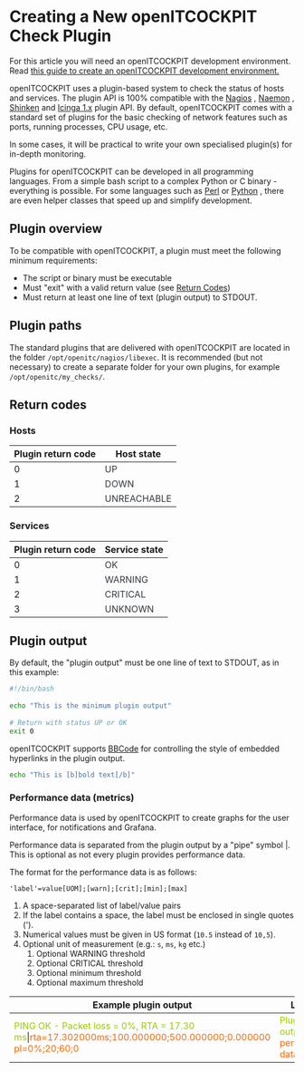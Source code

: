 # Creating a New openITCOCKPIT Check Plugin

For this article you will need an openITCOCKPIT development environment. Read [this guide to create an openITCOCKPIT development environment.](../../setup-dev-env/#openitcockpit-entwicklungsumgebung-erstellen)

openITCOCKPIT uses a plugin-based system to check the status of hosts and services. The plugin API is 100% compatible with the [Nagios](https://nagios-plugins.org/doc/guidelines.html)
, [Naemon](https://www.naemon.io/documentation/usersguide/pluginapi.html)
, [Shinken](https://www.naemon.io/documentation/usersguide/pluginapi.html)
and [Icinga 1.x](https://icinga.com/docs/icinga1/latest/en/pluginapi.html) plugin API. By default, openITCOCKPIT comes with a standard set of plugins for the basic checking of network features such as ports, running processes, CPU usage, etc.

In some cases, it will be practical to write your own specialised plugin(s) for in-depth monitoring.

Plugins for openITCOCKPIT can be developed in all programming languages. From a simple bash script to a complex Python or C binary - everything is possible. For some languages such as [Perl](https://github.com/monitoring-plugins/monitoring-plugin-perl)
or [Python](https://pypi.org/project/nagiosplugin/) , there are even helper classes that speed up and simplify development.

## Plugin overview

To be compatible with openITCOCKPIT, a plugin must meet the following minimum requirements:

-	The script or binary must be executable
-	Must "exit" with a valid return value (see [Return Codes](#return-codes))
-	Must return at least one line of text (plugin output) to STDOUT.

## Plugin paths

The standard plugins that are delivered with openITCOCKPIT are located in the folder `/opt/openitc/nagios/libexec`. It is recommended (but not necessary) to create a separate folder for your own plugins, for example `/opt/openitc/my_checks/`.

## Return codes

### Hosts

|Plugin return code|Host state|
|---|---|
|0|<span class="badge badge-success" style="color:#343a40" title="UP">UP</span>|
|1|<span class="badge badge-danger" style="color:#343a40" title="DOWN">DOWN</span>|
|2|<span class="badge badge-default" style="color:#343a40" title="UNREACHABLE">UNREACHABLE</span>|

### Services

|Plugin return code|Service state|
|---|---|
|0|<span class="badge badge-success" style="color:#343a40" title="OK">OK</span>|
|1|<span class="badge badge-warning" style="color:#343a40" title="WARNING">WARNING</span>|
|2|<span class="badge badge-danger" style="color:#343a40" title="CRITICAL">CRITICAL</span>|
|3|<span class="badge badge-default" style="color:#343a40" title="UNKNOWN">UNKNOWN</span>|

## Plugin output

By default, the "plugin output" must be one line of text to STDOUT, as in this example:

```bash
#!/bin/bash
 
echo "This is the minimum plugin output"
 
# Return with status UP or OK
exit 0
```

openITCOCKPIT supports [BBCode](https://en.wikipedia.org/wiki/BBCode) for controlling the style of embedded hyperlinks in the plugin output.

```bash
echo "This is [b]bold text[/b]"
```

### Performance data (metrics)

Performance data is used by openITCOCKPIT to create graphs for the user interface, for notifications and Grafana.

Performance data is separated from the plugin output by a "pipe" symbol |. This is optional as not every plugin provides performance data.

The format for the performance data is as follows:

```
'label'=value[UOM];[warn];[crit];[min];[max]
```

1.	A space-separated list of label/value pairs
2.	If the label contains a space, the label must be enclosed in single quotes (').
3.	Numerical values must be given in US format (`10.5` instead of `10,5`).
4.	Optional unit of measurement (e.g.: `s`, `ms`, `kg` etc.)
    1.	Optional WARNING threshold
    2.	Optional CRITICAL threshold
    3.	Optional minimum threshold
    4.	Optional maximum threshold

|Example plugin output|Legend|
|---|---|
|<span style="color:#99CC00;">PING OK - Packet loss = 0%, RTA = 17.30 ms</span>\|<span style="color:#FF6600;">rta=17.302000ms;100.000000;500.000000;0.000000 pl=0%;20;60;0</span>|<span style="color:#99CC00;">Plugin output</span> <br /> <span style="color:#FF6600;">performance data</span>|
